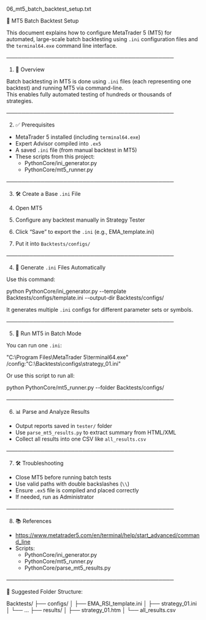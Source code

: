 06_mt5_batch_backtest_setup.txt

🎯 MT5 Batch Backtest Setup

This document explains how to configure MetaTrader 5 (MT5) for automated, large-scale batch backtesting using `.ini` configuration files and the `terminal64.exe` command line interface.

────────────────────────────────────────────

1. 📘 Overview

Batch backtesting in MT5 is done using `.ini` files (each representing one backtest) and running MT5 via command-line.  
This enables fully automated testing of hundreds or thousands of strategies.

────────────────────────────────────────────

2. ✅ Prerequisites

- MetaTrader 5 installed (including `terminal64.exe`)
- Expert Advisor compiled into `.ex5`
- A saved `.ini` file (from manual backtest in MT5)
- These scripts from this project:
  - PythonCore/ini_generator.py
  - PythonCore/mt5_runner.py

────────────────────────────────────────────

3. 🛠️ Create a Base `.ini` File

1. Open MT5
2. Configure any backtest manually in Strategy Tester
3. Click “Save” to export the `.ini` (e.g., EMA_template.ini)
4. Put it into `Backtests/configs/`

────────────────────────────────────────────

4. 🤖 Generate `.ini` Files Automatically

Use this command:

python PythonCore/ini_generator.py --template Backtests/configs/template.ini --output-dir Backtests/configs/

It generates multiple `.ini` configs for different parameter sets or symbols.

────────────────────────────────────────────

5. 🚀 Run MT5 in Batch Mode

You can run one `.ini`:

"C:\Program Files\MetaTrader 5\terminal64.exe" /config:"C:\Backtests\configs\strategy_01.ini"

Or use this script to run all:

python PythonCore/mt5_runner.py --folder Backtests/configs/

────────────────────────────────────────────

6. 📊 Parse and Analyze Results

- Output reports saved in `tester/` folder
- Use `parse_mt5_results.py` to extract summary from HTML/XML
- Collect all results into one CSV like `all_results.csv`

────────────────────────────────────────────

7. 🛠️ Troubleshooting

- Close MT5 before running batch tests
- Use valid paths with double backslashes (`\\`)
- Ensure `.ex5` file is compiled and placed correctly
- If needed, run as Administrator

────────────────────────────────────────────

8. 📚 References

- https://www.metatrader5.com/en/terminal/help/start_advanced/command_line
- Scripts:
  - PythonCore/ini_generator.py
  - PythonCore/mt5_runner.py
  - PythonCore/parse_mt5_results.py

────────────────────────────────────────────

📁 Suggested Folder Structure:

Backtests/
├── configs/
│   ├── EMA_RSI_template.ini
│   ├── strategy_01.ini
│   └── ...
├── results/
│   ├── strategy_01.htm
│   └── all_results.csv
